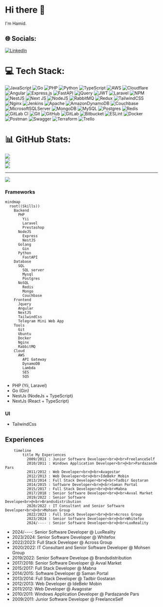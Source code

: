 # Hi there 👋

I'm Hamid.
<!--
**isaachamid/isaachamid** is a ✨ _special_ ✨ repository because its `README.md` (this file) appears on your GitHub profile.

Here are some ideas to get you started:

- 🔭 I’m currently working on ...
- 🌱 I’m currently learning ...
- 👯 I’m looking to collaborate on ...
- 🤔 I’m looking for help with ...
- 💬 Ask me about ...
- 📫 How to reach me: ...
- 😄 Pronouns: ...
- ⚡ Fun fact: ...
-->

## 🌐 Socials:
[![LinkedIn](https://img.shields.io/badge/LinkedIn-%230077B5.svg?logo=linkedin&logoColor=white)](https://linkedin.com/in/isaachamid) 

# 💻 Tech Stack:
![JavaScript](https://img.shields.io/badge/javascript-%23323330.svg?style=for-the-badge&logo=javascript&logoColor=%23F7DF1E) ![Go](https://img.shields.io/badge/go-%2300ADD8.svg?style=for-the-badge&logo=go&logoColor=white) ![PHP](https://img.shields.io/badge/php-%23777BB4.svg?style=for-the-badge&logo=php&logoColor=white) ![Python](https://img.shields.io/badge/python-3670A0?style=for-the-badge&logo=python&logoColor=ffdd54) ![TypeScript](https://img.shields.io/badge/typescript-%23007ACC.svg?style=for-the-badge&logo=typescript&logoColor=white) ![AWS](https://img.shields.io/badge/AWS-%23FF9900.svg?style=for-the-badge&logo=amazon-aws&logoColor=white) ![Cloudflare](https://img.shields.io/badge/Cloudflare-F38020?style=for-the-badge&logo=Cloudflare&logoColor=white) ![Angular](https://img.shields.io/badge/angular-%23DD0031.svg?style=for-the-badge&logo=angular&logoColor=white) ![Express.js](https://img.shields.io/badge/express.js-%23404d59.svg?style=for-the-badge&logo=express&logoColor=%2361DAFB) ![FastAPI](https://img.shields.io/badge/FastAPI-005571?style=for-the-badge&logo=fastapi) ![jQuery](https://img.shields.io/badge/jquery-%230769AD.svg?style=for-the-badge&logo=jquery&logoColor=white) ![JWT](https://img.shields.io/badge/JWT-black?style=for-the-badge&logo=JSON%20web%20tokens) ![Laravel](https://img.shields.io/badge/laravel-%23FF2D20.svg?style=for-the-badge&logo=laravel&logoColor=white) ![NPM](https://img.shields.io/badge/NPM-%23CB3837.svg?style=for-the-badge&logo=npm&logoColor=white) ![NestJS](https://img.shields.io/badge/nestjs-%23E0234E.svg?style=for-the-badge&logo=nestjs&logoColor=white) ![Next JS](https://img.shields.io/badge/Next-black?style=for-the-badge&logo=next.js&logoColor=white) ![NodeJS](https://img.shields.io/badge/node.js-6DA55F?style=for-the-badge&logo=node.js&logoColor=white) ![RabbitMQ](https://img.shields.io/badge/rabbitmq-FF6600?style=for-the-badge&logo=rabbitmq&logoColor=white) ![Redux](https://img.shields.io/badge/redux-%23593d88.svg?style=for-the-badge&logo=redux&logoColor=white) ![TailwindCSS](https://img.shields.io/badge/tailwindcss-%2338B2AC.svg?style=for-the-badge&logo=tailwind-css&logoColor=white) ![Nginx](https://img.shields.io/badge/nginx-%23009639.svg?style=for-the-badge&logo=nginx&logoColor=white) ![Jenkins](https://img.shields.io/badge/jenkins-%232C5263.svg?style=for-the-badge&logo=jenkins&logoColor=white) ![Apache](https://img.shields.io/badge/apache-%23D42029.svg?style=for-the-badge&logo=apache&logoColor=white) ![AmazonDynamoDB](https://img.shields.io/badge/Amazon%20DynamoDB-4053D6?style=for-the-badge&logo=Amazon%20DynamoDB&logoColor=white) ![Couchbase](https://img.shields.io/badge/Couchbase-EA2328?style=for-the-badge&logo=couchbase&logoColor=white) ![MicrosoftSQLServer](https://img.shields.io/badge/Microsoft%20SQL%20Server-CC2927?style=for-the-badge&logo=microsoft%20sql%20server&logoColor=white) ![MongoDB](https://img.shields.io/badge/MongoDB-%234ea94b.svg?style=for-the-badge&logo=mongodb&logoColor=white) ![MySQL](https://img.shields.io/badge/mysql-4479A1.svg?style=for-the-badge&logo=mysql&logoColor=white) ![Postgres](https://img.shields.io/badge/postgres-%23316192.svg?style=for-the-badge&logo=postgresql&logoColor=white) ![Redis](https://img.shields.io/badge/redis-%23DD0031.svg?style=for-the-badge&logo=redis&logoColor=white) ![GitLab CI](https://img.shields.io/badge/gitlab%20CI-%23181717.svg?style=for-the-badge&logo=gitlab&logoColor=white) ![Git](https://img.shields.io/badge/git-%23F05033.svg?style=for-the-badge&logo=git&logoColor=white) ![GitHub](https://img.shields.io/badge/github-%23121011.svg?style=for-the-badge&logo=github&logoColor=white) ![GitLab](https://img.shields.io/badge/gitlab-%23181717.svg?style=for-the-badge&logo=gitlab&logoColor=white) ![Bitbucket](https://img.shields.io/badge/bitbucket-%230047B3.svg?style=for-the-badge&logo=bitbucket&logoColor=white) ![ESLint](https://img.shields.io/badge/ESLint-4B3263?style=for-the-badge&logo=eslint&logoColor=white) ![Docker](https://img.shields.io/badge/docker-%230db7ed.svg?style=for-the-badge&logo=docker&logoColor=white) ![Postman](https://img.shields.io/badge/Postman-FF6C37?style=for-the-badge&logo=postman&logoColor=white) ![Swagger](https://img.shields.io/badge/-Swagger-%23Clojure?style=for-the-badge&logo=swagger&logoColor=white) ![Terraform](https://img.shields.io/badge/terraform-%235835CC.svg?style=for-the-badge&logo=terraform&logoColor=white) ![Trello](https://img.shields.io/badge/Trello-%23026AA7.svg?style=for-the-badge&logo=Trello&logoColor=white)
# 📊 GitHub Stats:
![](https://github-readme-stats.vercel.app/api?username=isaachamid&theme=dark&hide_border=false&include_all_commits=true&count_private=true)<br/>
![](https://github-readme-streak-stats.herokuapp.com/?user=isaachamid&theme=dark&hide_border=false)<br/>
![](https://github-readme-stats.vercel.app/api/top-langs/?username=isaachamid&theme=dark&hide_border=false&include_all_commits=true&count_private=true&layout=compact)

---
[![](https://visitcount.itsvg.in/api?id=isaachamid&icon=0&color=0)](https://visitcount.itsvg.in)

<!-- Proudly created with GPRM ( https://gprm.itsvg.in ) -->
### Frameworks

```mermaid
mindmap
  root((Skills))
    Backend
      PHP
        Yii
        Laravel
        Prestashop
      NodeJS
        Express
        NestJS
      Golang
        Gin
      Python
        FastAPI
    Database
      SQL
        SQL server
        Mysql
        Postgres
      NoSQL
        Redis
        Mongo
        Couchbase
    Frontend
      Jquery
      Angular
      NextJS
      TailwindCss
      Telegram Mini Web App
    Tools
      Git
      Ubuntu
      Docker
      Nginx
      RabbitMQ
    Cloud
      AWS
        API Gateway
        DynamoDB
        Lambda
        SES
        SQS
```

- PHP (Yii, Laravel)
- Go (Gin)
- NestJs (NodeJs + TypeScript)
- NextJs (React + TypeScript)

### UI

- TailwindCss

## Experiences
```mermaid
    timeline
        title My Experiences
          2009/2011 : Junior Software Developer<br>@<br>FreelanceSelf
          2010/2011 : Windows Application Developer<br>@<br>Pardazande Pars
          2011/2012 : Web Developer<br>@<br>Avagostar
          2012/2013 : Web Developer<br>@<br>IdeBekr Mobin
          2013/2014 : Full Stack Developer<br>@<br>Tadbir Gostaran
          2014/2015 : Software Developer<br>@<br>Saman Portal
          2015/2017 : Full Stack Developer<br>@<br>Mabna
          2017/2018 : Senior Software Developer<br>@<br>Avval Market
          2019/2022 : Senior Software Develope<br>@<br>Brandsdistribution
          2020/2022 : IT Consultant and Senior Software Developer<br>@<br>Mohsen Group
          2022/2023 : Full Stack Developer<br>@<br>Across Group
          2023/2024 : Senior Software Developer<br>@<br>Whitefox
          2024/---- : Senior Software Developer<br>@<br>LuxReality
```
- 2024/----: Senior Software Developer @ LuxReality
- 2023/2024: Senior Software Developer @ Whitefox
- 2022/2023: Full Stack Developer @ Across Group
- 2020/2022: IT Consultant and Senior Software Developer @ Mohsen Group
- 2019/2022: Senior Software Develope @ Brandsdistribution
- 2017/2018: Senior Software Developer @ Avval Market
- 2015/2017: Full Stack Developer @ Mabna
- 2014/2015: Software Developer @ Saman Portal
- 2013/2014: Full Stack Developer @ Tadbir Gostaran
- 2012/2013: Web Developer @ IdeBekr Mobin
- 2011/2012: Web Developer @ Avagostar
- 2010/2011: Windows Application Developer @ Pardazande Pars
- 2009/2011: Junior Software Developer @ FreelanceSelf

